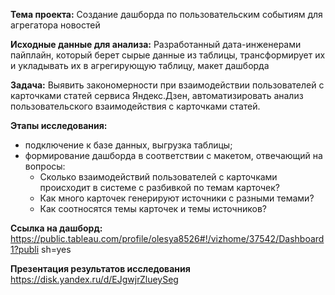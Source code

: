 **Тема проекта:** Создание дашборда по пользовательским событиям для агрегатора новостей

**Исходные данные для анализа:** Разработанный дата-инженерами пайплайн, который берет сырые данные из таблицы, трансформирует их и укладывать их в агрегирующую таблицу, макет дашборда

**Задача:** Выявить закономерности при взаимодействии пользователей с карточками статей сервиса Яндекс.Дзен, автоматизировать анализ пользовательского взаимодействия с карточками статей.

**Этапы исследования:**
- подключение к базе данных, выгрузка таблицы;
- формирование дашборда в соответствии с макетом, отвечающий на вопросы:
    * Cколько взаимодействий пользователей с карточками происходит в системе с разбивкой по темам карточек?
    * Как много карточек генерируют источники с разными темами?
    * Как соотносятся темы карточек и темы источников?
  
**Ссылка на дашборд:**
https://public.tableau.com/profile/olesya8526#!/vizhome/37542/Dashboard1?publi sh=yes

**Презентация результатов исследования**
https://disk.yandex.ru/d/EJgwjrZlueySeg

